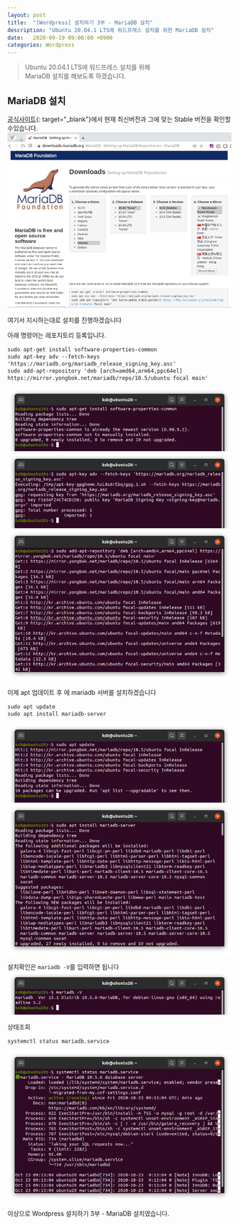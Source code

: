 ```yaml
---
layout: post
title:  "[Wordpress] 설치하기 3부 - MariaDB 설치"
description: "Ubuntu 20.04.1 LTS에 워드프레스 설치를 위한 MariaDB 설치"
date:   2020-09-19 09:00:00 +0900
categories: Wordpress
---
```

>Ubuntu 20.04.1 LTS에 워드프레스 설치를 위해  
>MariaDB 설치를 해보도록 하겠습니다.

## MariaDB 설치
[공식사이트](https://downloads.mariadb.org/mariadb/repositories/#distro=Ubuntu&distro_release=focal%E2%80%93ubuntu_focal&mirror=yongbok&version=10.5){: target="_blank"}에서 현재 최신버전과 그에 맞는 Stable 버전을 확인할 수있습니다.
![MariaDB 설치-1](/assets/images/2020-10-23/mariadb-installation-1.png)

여기서 지시하는대로 설치를 진행하겠습니다

아래 명령어는 레포지토리 등록입니다.
```
sudo apt-get install software-properties-common
sudo apt-key adv --fetch-keys 'https://mariadb.org/mariadb_release_signing_key.asc'
sudo add-apt-repository 'deb [arch=amd64,arm64,ppc64el] https://mirror.yongbok.net/mariadb/repo/10.5/ubuntu focal main'
```
![MariaDB 설치-2](/assets/images/2020-10-23/mariadb-installation-2.png)
![MariaDB 설치-3](/assets/images/2020-10-23/mariadb-installation-3.png)
![MariaDB 설치-4](/assets/images/2020-10-23/mariadb-installation-4.png)

이제 apt 업데이트 후 에 mariadb 서버를 설치하겠습니다
```
sudo apt update
sudo apt install mariadb-server
```
![MariaDB 설치-5](/assets/images/2020-10-23/mariadb-installation-5.png)
![MariaDB 설치-6](/assets/images/2020-10-23/mariadb-installation-6.png)

설치확인은 `mariadb -V`를 입력하면 됩니다
![MariaDB 설치-7](/assets/images/2020-10-23/mariadb-installation-7.png)

상태조회
```
systemctl status mariadb.service
```
![MariaDB 설치-8](/assets/images/2020-10-23/mariadb-installation-8.png)

이상으로 Wordpress 설치하기 3부 - MariaDB 설치였습니다.